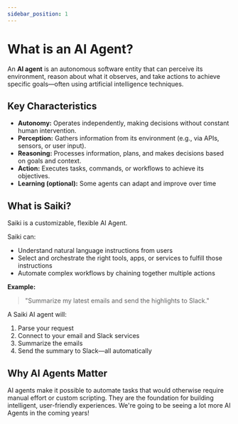 ```yaml
---
sidebar_position: 1
---
```


# What is an AI Agent?

An **AI agent** is an autonomous software entity that can perceive its environment, reason about what it observes, and take actions to achieve specific goals—often using artificial intelligence techniques.

## Key Characteristics

- **Autonomy:** Operates independently, making decisions without constant human intervention.
- **Perception:** Gathers information from its environment (e.g., via APIs, sensors, or user input).
- **Reasoning:** Processes information, plans, and makes decisions based on goals and context.
- **Action:** Executes tasks, commands, or workflows to achieve its objectives.
- **Learning (optional):** Some agents can adapt and improve over time

## What is Saiki?

Saiki is a customizable, flexible AI Agent.

Saiki can:
- Understand natural language instructions from users
- Select and orchestrate the right tools, apps, or services to fulfill those instructions
- Automate complex workflows by chaining together multiple actions

**Example:**
> "Summarize my latest emails and send the highlights to Slack."

A Saiki AI agent will:
1. Parse your request
2. Connect to your email and Slack services
3. Summarize the emails
4. Send the summary to Slack—all automatically

## Why AI Agents Matter

AI agents make it possible to automate tasks that would otherwise require manual effort or custom scripting. They are the foundation for building intelligent, user-friendly experiences. We're going to be seeing a lot more AI Agents in the coming years! 